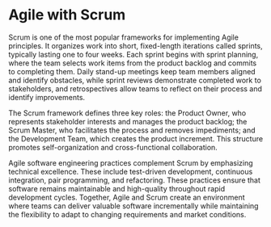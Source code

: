 # Agile with Scrum

Scrum is one of the most popular frameworks for implementing Agile principles. It organizes work into short, fixed-length iterations called sprints, typically lasting one to four weeks. Each sprint begins with sprint planning, where the team selects work items from the product backlog and commits to completing them. Daily stand-up meetings keep team members aligned and identify obstacles, while sprint reviews demonstrate completed work to stakeholders, and retrospectives allow teams to reflect on their process and identify improvements.

The Scrum framework defines three key roles: the Product Owner, who represents stakeholder interests and manages the product backlog; the Scrum Master, who facilitates the process and removes impediments; and the Development Team, which creates the product increment. This structure promotes self-organization and cross-functional collaboration.

Agile software engineering practices complement Scrum by emphasizing technical excellence. These include test-driven development, continuous integration, pair programming, and refactoring. These practices ensure that software remains maintainable and high-quality throughout rapid development cycles. Together, Agile and Scrum create an environment where teams can deliver valuable software incrementally while maintaining the flexibility to adapt to changing requirements and market conditions.
